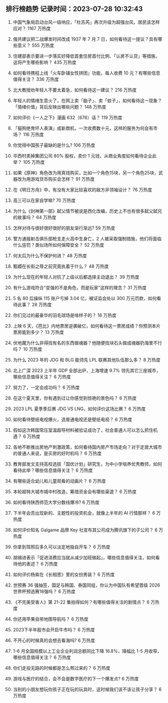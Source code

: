 
## 排行榜趋势 记录时间：2023-07-28 10:32:43
  
  1. 中国气象局启动台风一级响应，「杜苏芮」再次升级为超强台风，居民该怎样应对？ 1167 万热度
    
  2. 俄共建议把二战爆发时间改成 1937 年 7 月 7 日，如何看待这一提议？具有哪些意义？ 555 万热度
    
  3. 住建部表示要进一步落实好降低首套住房首付比例、「认房不认贷」等措施，这将产生哪些影响？ 435 万热度
    
  4. 如何看待携程上线「火车卧铺女性拼团」功能，每人收费 10 元？有哪些信息值得关注？ 336 万热度
    
  5. 北大教授劝年轻人不要太着急，如何看待这一建议？ 216 万热度
    
  6. 年轻人的情绪生意火了，在网上卖「脑子」、卖「蚊子」，如何看待这一现象？「情绪价值」背后反映出哪些问题？ 148 万热度
    
  7. 如何评价《一人之下》漫画 632（676）话？ 119 万热度
    
  8. 「猫狗绝育坏人表演」成新商机，一次收费数十元，这样的服务为何会有市场？ 116 万热度
    
  9. 你觉得中国孩子最缺的是什么? 106 万热度
    
  10. 华西村卖掉集团公司 80% 股权，卖价 1 元钱，从商业角度如何看待企业此举？ 105 万热度
    
  11. 如果《原神》角色改为用真钱购买，比如一个角色15块，另一个角色25块，武器改为用游戏货币购买会怎样？ 91 万热度
    
  12. 在《明日方舟》中，有没有大家比较喜欢的敌方非领袖设计？ 76 万热度
    
  13. 高三可以在家自学嘛? 70 万热度
    
  14. 为什么《封神第一部》弑父情节被说是西化改编，历史上不也有很多弑父弑兄的故事吗？ 64 万热度
    
  15. 怎样对待与很好很好很好的朋友渐行渐远? 59 万热度
    
  16. 警方通报射击俱乐部枪支走火高中生身亡，2 人被采取强制措施，他们将面临什么惩罚？类似场所如何保障安全？ 52 万热度
    
  17. 何太后为什么不保护何进？ 48 万热度
    
  18. 甄嬛在长街之辱之前究竟执着于什么？ 48 万热度
    
  19. 为什么现在的年轻人对抗了上级以后都选择主动退出？ 39 万热度
    
  20. 有什么游戏符合“变强的不是角色，而是玩家”这样的理念？ 31 万热度
    
  21. 5 名 80 后操纵 115 账户亏掉 3.04 亿，被证监会处以 300 万元罚款，如何看待此事？ 28 万热度
    
  22. 你们见过的最豪华的羽毛球场是啥样子的？ 16 万热度
    
  23. 上映 6 天，《芭比》内地票房逆袭破亿，如何看待这一票房成绩？你预测本片票房能到多少？ 13 万热度
    
  24. 伏地魔为什么非得找有名的东西做魂器？他随便找块石头做成魂器扔海里不行吗？ 10 万热度
    
  25. 为什么 2023 年的 JDG 和 BLG 能领先 LPL 联赛其他队伍那么多？ 8 万热度
    
  26. 北上广深 2023 上半年 GDP 全部出炉，上海增速 9.7% 领先其它三座城市，哪些信息值得关注？ 6 万热度
    
  27. 努力了，一定会成功吗？ 6 万热度
    
  28. 在这个夏天里，你有遇到过让你感觉到惊艳的景色吗？ 6 万热度
    
  29. 2023 LPL 夏季季后赛 JDG VS LNG，如何评价这场比赛？ 6 万热度
    
  30. 如何看待壁纸电视爆火，选普通电视还是壁纸电视？ 6 万热度
    
  31. 假如这次韩国常压室温超导材料被验证成功了，社会普通人可以怎么抓住机遇？ 6 万热度
    
  32. 各地不断推出房地产刺激政策，如何看待国内房产市场走向？对于定居大城市的普通人来说，是买房的好时机吗？ 6 万热度
    
  33. 教育部发文支持高校选拔「国优计划」研究生，为中小学培养优秀教师，如何看待此举？哪些信息值得关注？ 6 万热度
    
  34. 有哪些适合幼儿和儿童观看的动画片？ 6 万热度
    
  35. 本轮超特大城市城中村改造，筹措资金会有哪些渠道？ 6 万热度
    
  36. 如何看待陕西师范大学分数线爆冷? 6 万热度
    
  37. 下半年会否出现新的、主题性的投资机会，就像上半年的 AI 行情那样？ 6 万热度
    
  38. 如何评价知名 Galgame 品牌 Key 社宣布其公司成为腾讯旗下的子公司？ 6 万热度
    
  39. 你拿到驾照后多久可以淡定地独自开车？ 6 万热度
    
  40. 胡锡进表示「促进消费应当就从减少加班做起」，哪些信息值得关注，如何看待他的表述？ 6 万热度
    
  41. 如何评价杨紫在《长相思》里的女扮男装？ 6 万热度
    
  42. 世预赛 36 强抽签，国足与韩国、泰国同组，你认为中国队有希望晋级 2026 世界杯预选赛18强吗？ 6 万热度
    
  43. 《不完美受害人》第 21-22 集拍得如何？有哪些值得关注的剧情点？ 6 万热度
    
  44. 你还用苹果自带地图导航吗？ 6 万热度
    
  45. 2023下半年股市会开启牛市吗？ 6 万热度
    
  46. 不开心的时候真的会想去看海吗? 6 万热度
    
  47. 1-6 月全国规模以上工业企业利润总额同比下降 16.8%，降幅比 1-5 月收窄，哪些信息值得关注？ 6 万热度
    
  48. 你们走投无路的时候都是怎么熬过来的？ 6 万热度
    
  49. 游戏与医疗的结合，会不会是数字医疗的下一个爆发点? 6 万热度
    
  50. 当别的小朋友想玩你孩子正在玩的玩具时，这时候我们该不该让孩子分享？ 6 万热度
    